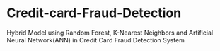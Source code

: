 # Credit-card-Fraud-Detection

Hybrid Model using Random Forest, K-Nearest Neighbors and Artificial Neural Network(ANN) in Credit Card Fraud Detection System
